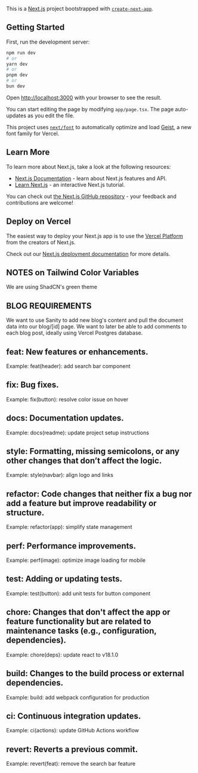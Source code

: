 This is a [Next.js](https://nextjs.org) project bootstrapped with [`create-next-app`](https://nextjs.org/docs/app/api-reference/cli/create-next-app).

## Getting Started

First, run the development server:

```bash
npm run dev
# or
yarn dev
# or
pnpm dev
# or
bun dev
```

Open [http://localhost:3000](http://localhost:3000) with your browser to see the result.

You can start editing the page by modifying `app/page.tsx`. The page auto-updates as you edit the file.

This project uses [`next/font`](https://nextjs.org/docs/app/building-your-application/optimizing/fonts) to automatically optimize and load [Geist](https://vercel.com/font), a new font family for Vercel.

## Learn More

To learn more about Next.js, take a look at the following resources:

- [Next.js Documentation](https://nextjs.org/docs) - learn about Next.js features and API.
- [Learn Next.js](https://nextjs.org/learn) - an interactive Next.js tutorial.

You can check out [the Next.js GitHub repository](https://github.com/vercel/next.js) - your feedback and contributions are welcome!

## Deploy on Vercel

The easiest way to deploy your Next.js app is to use the [Vercel Platform](https://vercel.com/new?utm_medium=default-template&filter=next.js&utm_source=create-next-app&utm_campaign=create-next-app-readme) from the creators of Next.js.

Check out our [Next.js deployment documentation](https://nextjs.org/docs/app/building-your-application/deploying) for more details.

## NOTES on Tailwind Color Variables

We are using ShadCN's green theme

## BLOG REQUIREMENTS

We want to use Sanity to add new blog's content and pull the document data into our blog/[id] page. We want to later be able to add comments to each blog post, ideally using Vercel Postgres database.

## feat: New features or enhancements.

Example: feat(header): add search bar component

## fix: Bug fixes.

Example: fix(button): resolve color issue on hover

## docs: Documentation updates.

Example: docs(readme): update project setup instructions

## style: Formatting, missing semicolons, or any other changes that don’t affect the logic.

Example: style(navbar): align logo and links

## refactor: Code changes that neither fix a bug nor add a feature but improve readability or structure.

Example: refactor(app): simplify state management

## perf: Performance improvements.

Example: perf(image): optimize image loading for mobile

## test: Adding or updating tests.

Example: test(button): add unit tests for button component

## chore: Changes that don't affect the app or feature functionality but are related to maintenance tasks (e.g., configuration, dependencies).

Example: chore(deps): update react to v18.1.0

## build: Changes to the build process or external dependencies.

Example: build: add webpack configuration for production

## ci: Continuous integration updates.

Example: ci(actions): update GitHub Actions workflow

## revert: Reverts a previous commit.

Example: revert(feat): remove the search bar feature
